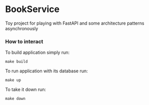 # BookService
Toy project for playing with FastAPI and some architecture patterns asynchronously

### How to interact
To build application simply run:
```
make build
```

To run application with its database run:
```
make up
```

To take it down run:
```
make down
```
